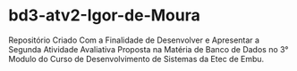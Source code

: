 # bd3-atv2-Igor-de-Moura
Repositório Criado Com a Finalidade de Desenvolver e Apresentar a Segunda Atividade Avaliativa Proposta na Matéria de Banco de Dados no 3° Modulo do Curso de Desenvolvimento de Sistemas da Etec de Embu.
